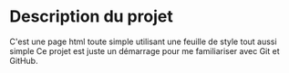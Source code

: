 # Description du projet

C'est une page html toute simple utilisant une feuille de style tout aussi simple
Ce projet est juste un démarrage pour me familiariser avec Git et GitHub.
